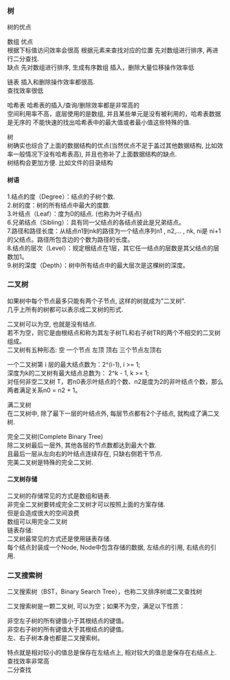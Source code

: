 ### 树
树的优点

数组 优点 <br>
根据下标值访问效率会很高  根据元素来查找对应的位置  先对数组进行排序, 再进行二分查找. <br>
缺点 先对数组进行排序, 生成有序数组 插入，删除大量位移操作效率低  <br>

链表 插入和删除操作效率都很高.   <br>
查找效率很低<br>

哈希表 
哈希表的插入/查询/删除效率都是非常高的  <br>
空间利用率不高，底层使用的是数组, 并且某些单元是没有被利用的，哈希表数据是无序的 不能快速的找出哈希表中的最大值或者最小值这些特殊的值.  <br>

树  
树确实也综合了上面的数据结构的优点(当然优点不足于盖过其他数据结构, 比如效率一般情况下没有哈希表高), 并且也弥补了上面数据结构的缺点.  <br>
树结构会更加方便. 比如文件的目录结构  <br>

#### 树语
1.结点的度（Degree）：结点的子树个数.   <br>
2.树的度：树的所有结点中最大的度数.   <br>
3.叶结点（Leaf）：度为0的结点. (也称为叶子结点)   <br>
6.兄弟结点（Sibling）：具有同一父结点的各结点彼此是兄弟结点。   <br>
7.路径和路径长度：从结点n1到nk的路径为一个结点序列n1 , n2,… , nk, ni是 ni+1的父结点。路径所包含边的个数为路径的长度。   <br>
8.结点的层次（Level）：规定根结点在1层，其它任一结点的层数是其父结点的层数加1。   <br>
9.树的深度（Depth）：树中所有结点中的最大层次是这棵树的深度。   <br>

### 二叉树
如果树中每个节点最多只能有两个子节点, 这样的树就成为"二叉树".   <br>
几乎上所有的树都可以表示成二叉树的形式.   <br>

二叉树可以为空, 也就是没有结点.   <br>
若不为空，则它是由根结点和称为其左子树TL和右子树TR的两个不相交的二叉树组成。   <br>
二叉树有五种形态:
空 一个节点 左顶 顶右 三个节点左顶右

一个二叉树第 i 层的最大结点数为：2^(i-1), i >= 1;   <br>
深度为k的二叉树有最大结点总数为： 2^k - 1, k >= 1;   <br>
对任何非空二叉树 T，若n0表示叶结点的个数、n2是度为2的非叶结点个数，那么两者满足关系n0 = n2 + 1。   <br>

满二叉树  <br>
在二叉树中, 除了最下一层的叶结点外, 每层节点都有2个子结点, 就构成了满二叉树.  <br>

完全二叉树(Complete Binary Tree)  <br>
除二叉树最后一层外, 其他各层的节点数都达到最大个数.  <br>
且最后一层从左向右的叶结点连续存在, 只缺右侧若干节点.  <br>
完美二叉树是特殊的完全二叉树.  <br>

#### 二叉树存储
二叉树的存储常见的方式是数组和链表.  <br>
非完全二叉树要转成完全二叉树才可以按照上面的方案存储.  <br>
但是会造成很大的空间浪费  <br>
数组可以用完全二叉树  <br>
链表存储:  <br>
二叉树最常见的方式还是使用链表存储.  <br>
每个结点封装成一个Node, Node中包含存储的数据, 左结点的引用, 右结点的引用.  <br>

### 二叉搜索树
二叉搜索树（BST，Binary Search Tree），也称二叉排序树或二叉查找树  <br>

二叉搜索树是一颗二叉树, 可以为空；如果不为空，满足以下性质：  <br>

非空左子树的所有键值小于其根结点的键值。  <br>
非空右子树的所有键值大于其根结点的键值。  <br>
左、右子树本身也都是二叉搜索树。  <br>

特点就是相对较小的值总是保存在左结点上, 相对较大的值总是保存在右结点上.  <br>
查找效率非常高  <br>
二分查找  <br>



